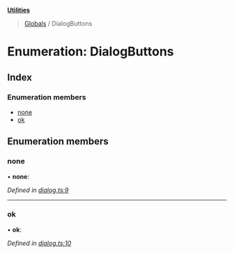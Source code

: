 **[Utilities](../README.md)**

> [Globals](../README.md) / DialogButtons

# Enumeration: DialogButtons

## Index

### Enumeration members

* [none](dialogbuttons.md#none)
* [ok](dialogbuttons.md#ok)

## Enumeration members

### none

•  **none**: 

*Defined in [dialog.ts:9](https://github.com/noobiept/utilities/blob/4235ba9/source/dialog.ts#L9)*

___

### ok

•  **ok**: 

*Defined in [dialog.ts:10](https://github.com/noobiept/utilities/blob/4235ba9/source/dialog.ts#L10)*
